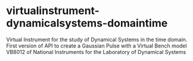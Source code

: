 # virtualinstrument-dynamicalsystems-domaintime
Virtual Instrument for the study of Dynamical Systems in the time domain. First version of API to create a Gaussian Pulse with a Virtual Bench model VB8012 of National Instruments for the Laboratory of Dynamical Systems
